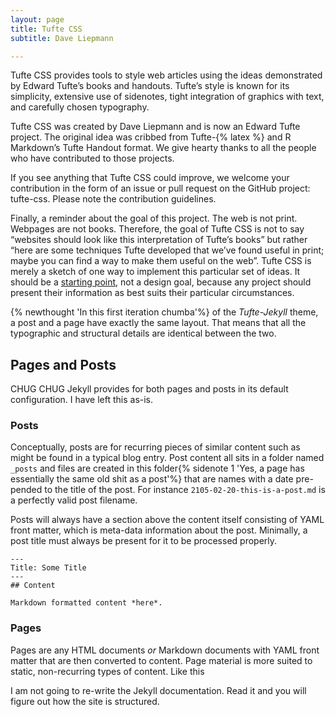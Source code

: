 ```yaml
---
layout: page
title: Tufte CSS
subtitle: Dave Liepmann

---
```


Tufte CSS provides tools to style web articles using the ideas demonstrated by Edward Tufte’s books and handouts. Tufte’s style is known for its simplicity, extensive use of sidenotes, tight integration of graphics with text, and carefully chosen typography.

Tufte CSS was created by Dave Liepmann and is now an Edward Tufte project. The original idea was cribbed from Tufte-{% latex %} and R Markdown’s Tufte Handout format. We give hearty thanks to all the people who have contributed to those projects.

If you see anything that Tufte CSS could improve, we welcome your contribution in the form of an issue or pull request on the GitHub project: tufte-css. Please note the contribution guidelines.

Finally, a reminder about the goal of this project. The web is not print. Webpages are not books. Therefore, the goal of Tufte CSS is not to say “websites should look like this interpretation of Tufte’s books” but rather “here are some techniques Tufte developed that we’ve found useful in print; maybe you can find a way to make them useful on the web”. Tufte CSS is merely a sketch of one way to implement this particular set of ideas. It should be a [starting point](http://google.de), not a design goal, because any project should present their information as best suits their particular circumstances.



{% newthought 'In this first iteration chumba'%} of the *Tufte-Jekyll* theme, a post and a page have exactly the same layout. That means that all the typographic and structural details are identical between the two.

## Pages and Posts

CHUG CHUG Jekyll provides for both pages and posts in its default configuration. I have left this as-is. 

### Posts

Conceptually, posts are for recurring pieces of similar content such as might be found in a typical blog entry. Post content all sits in a folder named ```_posts``` and files are created in this folder{% sidenote 1 'Yes, a page has essentially the same old shit as a post'%} that are names with a date pre-pended to the title of the post. For instance ```2105-02-20-this-is-a-post.md``` is a perfectly valid post filename.

Posts will always have a section above the content itself consisting of YAML front matter, which is meta-data information about the post. Minimally, a post title must always be present for it to be processed properly.

```
---
Title: Some Title
---
## Content

Markdown formatted content *here*.
```


### Pages

Pages are any HTML documents *or* Markdown documents with YAML front matter that are then converted to content. Page material is more suited to static, non-recurring types of content. Like this

I am not going to re-write the Jekyll documentation. Read it and you will figure out how the site is structured.

